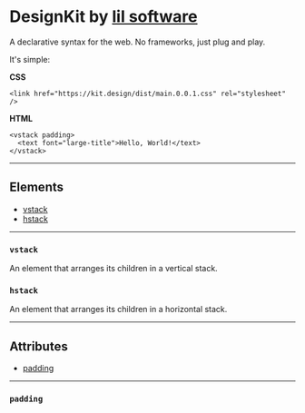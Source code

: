 # DesignKit by [lil software](https://lil.software)
A declarative syntax for the web. No frameworks, just plug and play.

It's simple:

**CSS**
```
<link href="https://kit.design/dist/main.0.0.1.css" rel="stylesheet" />
```

**HTML**
```
<vstack padding>
  <text font="large-title">Hello, World!</text>
</vstack>
```

---

## Elements
- [vstack](#vstack)
- [hstack](#hstack)

---

### `vstack`
An element that arranges its children in a vertical stack.

### `hstack`
An element that arranges its children in a horizontal stack.

---

## Attributes
- [padding](#padding)

---

### `padding`
